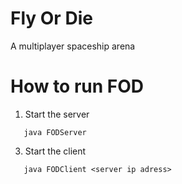 # Fly Or Die
A multiplayer spaceship arena

# How to run FOD
1. Start the server
```
   java FODServer  
```
3. Start the client
```
   java FODClient <server ip adress>
```
